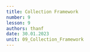 ```yaml
---
title: Collection Framework
number: 9
lesson: 9
authors: thanf
date: 30.01.2023
unit: 09_Collection_Framework
---
```

